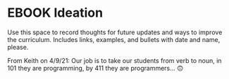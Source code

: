 # EBOOK Ideation

Use this space to record thoughts for future updates and ways to improve the curriculum. Includes links, examples, and bullets with date and name, please.

  <!-- TODO in the future - For presentations: create an site that takes the students names and returns JSON that represents the topics, titles, and students. -->

  From Keith on 4/9/21: 
  Our job is to take our students from verb to noun, in 101 they are programming, by 411 they are programmers... 🙃